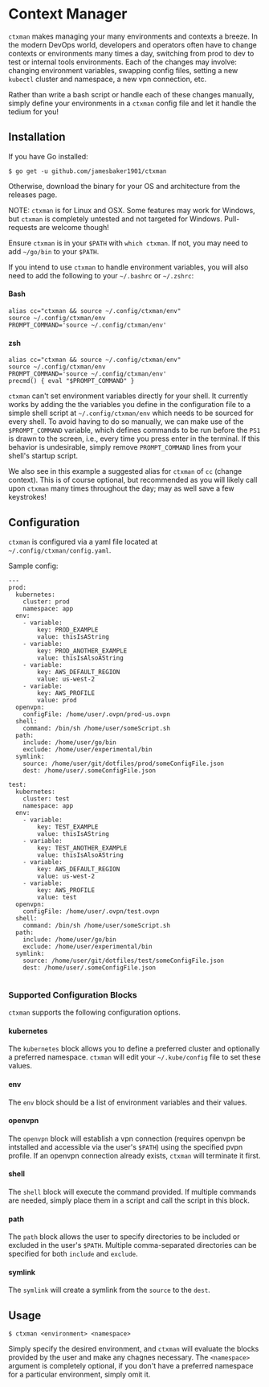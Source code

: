# Context Manager

`ctxman` makes managing your many environments and contexts a breeze. In the modern DevOps world, developers and operators often have to change contexts or environments many times a day, switching from prod to dev to test or internal tools environments. Each of the changes may involve: changing environment variables, swapping config files, setting a new `kubectl` cluster and namespace, a new vpn connection, etc.

Rather than write a bash script or handle each of these changes manually, simply define your environments in a `ctxman` config file and let it handle the tedium for you!

## Installation
If you have Go installed:

```
$ go get -u github.com/jamesbaker1901/ctxman
```

Otherwise, download the binary for your OS and architecture from the releases page.

NOTE: `ctxman` is for Linux and OSX. Some features may work for Windows, but `ctxman` is completely untested and not targeted for Windows. Pull-requests are welcome though!

Ensure `ctxman` is in your `$PATH` with `which ctxman`. If not, you may need to add `~/go/bin` to your `$PATH`.

If you intend to use `ctxman` to handle environment variables, you will also need to add the following to your `~/.bashrc` or `~/.zshrc`:

#### Bash
```
alias cc="ctxman && source ~/.config/ctxman/env"
source ~/.config/ctxman/env
PROMPT_COMMAND='source ~/.config/ctxman/env'
```
#### zsh
```
alias cc="ctxman && source ~/.config/ctxman/env"
source ~/.config/ctxman/env
PROMPT_COMMAND='source ~/.config/ctxman/env'
precmd() { eval "$PROMPT_COMMAND" }
```


`ctxman` can't set environment variables directly for your shell. It currently works by adding the the variables you define in the configuration file to a simple shell script at `~/.config/ctxman/env` which needs to be sourced for every shell. To avoid having to do so manually, we can make use of the `$PROMPT_COMMAND` variable, which defines commands to be run before the `PS1` is drawn to the screen, i.e., every time you press enter in the terminal. If this behavior is undesirable, simply remove `PROMPT_COMMAND` lines from your shell's startup script.

We also see in this example a suggested alias for `ctxman` of `cc` (change context). This is of course optional, but recommended as you will likely call upon `ctxman` many times throughout the day; may as well save a few keystrokes!

## Configuration

`ctxman` is configured via a yaml file located at `~/.config/ctxman/config.yaml`.

Sample config:
```
---
prod:
  kubernetes:
    cluster: prod
    namespace: app
  env:
    - variable:
        key: PROD_EXAMPLE
        value: thisIsAString
    - variable:
        key: PROD_ANOTHER_EXAMPLE
        value: thisIsAlsoAString
    - variable:
        key: AWS_DEFAULT_REGION
        value: us-west-2
    - variable:
        key: AWS_PROFILE
        value: prod
  openvpn: 
    configFile: /home/user/.ovpn/prod-us.ovpn
  shell: 
    command: /bin/sh /home/user/someScript.sh
  path:
    include: /home/user/go/bin
    exclude: /home/user/experimental/bin
  symlink:
    source: /home/user/git/dotfiles/prod/someConfigFile.json
    dest: /home/user/.someConfigFile.json

test:
  kubernetes:
    cluster: test
    namespace: app
  env:
    - variable:
        key: TEST_EXAMPLE
        value: thisIsAString
    - variable:
        key: TEST_ANOTHER_EXAMPLE
        value: thisIsAlsoAString
    - variable:
        key: AWS_DEFAULT_REGION
        value: us-west-2
    - variable:
        key: AWS_PROFILE
        value: test
  openvpn: 
    configFile: /home/user/.ovpn/test.ovpn
  shell: 
    command: /bin/sh /home/user/someScript.sh
  path:
    include: /home/user/go/bin
    exclude: /home/user/experimental/bin
  symlink:
    source: /home/user/git/dotfiles/test/someConfigFile.json
    dest: /home/user/.someConfigFile.json


```
### Supported Configuration Blocks
`ctxman` supports the following configuration options.

#### kubernetes
The `kubernetes` block allows you to define a preferred cluster and optionally a preferred namespace. `ctxman` will edit your `~/.kube/config` file to set these values.

#### env
The `env` block should be a list of environment variables and their values. 

#### openvpn
The `openvpn` block will establish a vpn connection (requires openvpn be intstalled and accessible via the user's `$PATH`) using the specified pvpn profile. If an openvpn connection already exists, `ctxman` will terminate it first.

#### shell
The `shell` block will execute the command provided. If multiple commands are needed, simply place them in a script and call the script in this block.

#### path
The `path` block allows the user to specify directories to be included or excluded in the user's `$PATH`. Multiple comma-separated directories can be specified for both `include` and `exclude`.

#### symlink
The `symlink` will create a symlink from the `source` to the `dest`.

## Usage
```
$ ctxman <environment> <namespace>
```

Simply specify the desired environment, and `ctxman` will evaluate the blocks provided by the user and make any chagnes necessary. The `<namespace>` argument is completely optional, if you don't have a preferred namespace for a particular environment, simply omit it.
